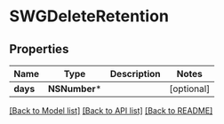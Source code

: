 # SWGDeleteRetention

## Properties
Name | Type | Description | Notes
------------ | ------------- | ------------- | -------------
**days** | **NSNumber*** |  | [optional] 

[[Back to Model list]](../README.md#documentation-for-models) [[Back to API list]](../README.md#documentation-for-api-endpoints) [[Back to README]](../README.md)


